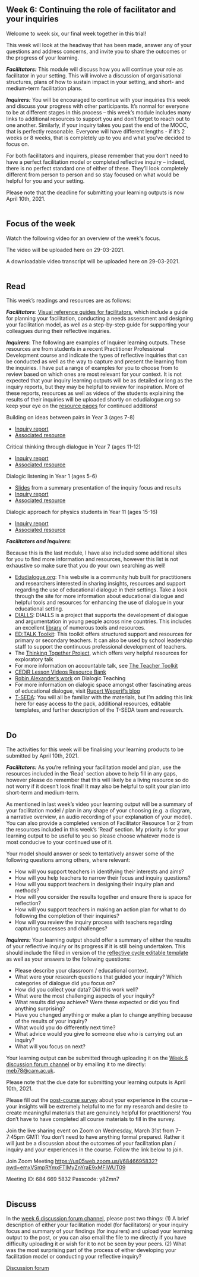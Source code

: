 ## Week 6: Continuing the role of facilitator and your inquiries


Welcome to week six, our final week together in this trial!

This week will look at the headway that has been made, answer any of your questions and address concerns, and invite you to share the outcomes or the progress of your learning. 

**_Facilitators:_** This module will discuss how you will continue your role as facilitator in your setting. This will involve a discussion of organisational structures, plans of how to sustain impact in your setting, and short- and medium-term facilitation plans.

**_Inquirers:_** You will be encouraged to continue with your inquiries this week and discuss your progress with other participants. It’s normal for everyone to be at different stages in this process – this week’s module includes many links to additional resources to support you and don’t forget to reach out to one another. Similarly, if your inquiry takes you past the end of the MOOC, that is perfectly reasonable. Everyone will have different lengths - if it’s 2 weeks or 8 weeks, that is completely up to you and what you’ve decided to focus on.

For both facilitators and inquirers, please remember that you don’t need to have a perfect facilitation model or completed reflective inquiry – indeed, there is no perfect standard one of either of these. They’ll look completely different from person to person and so stay focused on what would be helpful for you and your setting.

Please note that the deadline for submitting your learning outputs is now April 10th, 2021.
<br/><br/>
## Focus of the week

Watch the following video for an overview of the week's focus.

The video will be uploaded here on 29-03-2021.

A downloadable video transcript will be uploaded here on 29-03-2021.
<br/><br/>
## Read

This week’s readings and resources are as follows:

**_Facilitators_**: [Visual reference guides for facilitators](https://mbrugha.github.io/course-in-a-box/img/Facilitator_resources.doc.zip), which include a guide for planning your facilitation, conducting a needs assessment and designing your facilitation model, as well as a step-by-step guide for supporting your colleagues during their reflective inquiries.

**_Inquirers_**: The following are examples of Inquirer learning outputs. These resources are from students in a recent Practitioner Professional Development course and indicate the types of reflective inquiries that can be conducted as well as the way to capture and present the learning from the inquiries. I have put a range of examples for you to choose from to review based on which ones are most relevant for your context. It is not expected that your inquiry learning outputs will be as detailed or long as the inquiry reports, but they may be helpful to review for inspiration. More of these reports, resources as well as videos of the students explaining the results of their inquiries will be uploaded shortly on edudialogue.org so keep your eye on the [resource pages](https://www.edudialogue.org/resources/) for continued additions!

Building on ideas between pairs in Year 3 (ages 7-8)
* [Inquiry report](https://mbrugha.github.io/course-in-a-box/img/Building_on_ideas_year3_report.pdf) 
* [Associated resource](https://mbrugha.github.io/course-in-a-box/img/Building_on_ideas_year3_resource.pdf) 

Critical thinking through dialogue in Year 7 (ages 11-12)
* [Inquiry report](https://mbrugha.github.io/course-in-a-box/img/Critical_thinking_years7and8_report.pdf) 
* [Associated resource](https://mbrugha.github.io/course-in-a-box/img/Critical_thinking_years7and8_resource.pdf) 

Dialogic listening in Year 1 (ages 5-6)
* [Slides](https://mbrugha.github.io/course-in-a-box/img/Dialogic_listening_year1_presentation.pptx) from a summary presentation of the inquiry focus and results
* [Inquiry report](https://mbrugha.github.io/course-in-a-box/img/Dialogic_listening_year1_report.pdf)
* [Associated resource](https://mbrugha.github.io/course-in-a-box/img/Dialogic_listening_year1_resource.pdf) 

Dialogic approach for physics students in Year 11 (ages 15-16)
* [Inquiry report](https://mbrugha.github.io/course-in-a-box/img/Physics_year11_report.pdf) 
* [Associated resource](https://mbrugha.github.io/course-in-a-box/img/Physics_year11_resource.pdf) 

**_Facilitators and Inquirers_**:

Because this is the last module, I have also included some additional sites for you to find more information and resources, however this list is not exhaustive so make sure that you do your own searching as well!

* [Edudialogue.org](www.edudialogue.org): This website is a community hub built for practitioners and researchers interested in sharing insights, resources and support regarding the use of educational dialogue in their settings. Take a look through the site for more information about educational dialogue and helpful tools and resources for enhancing the use of dialogue in your educational setting.
* [DIALLS](http://dialls2020.eu/): DIALLS is a project that supports the development of dialogue and argumentation in young people across nine countries. This includes an excellent [library](https://dialls2020.eu/library-en/) of numerous tools and resources.
* [ED:TALK Toolkit](http://edtoolkit.educ.cam.ac.uk/toolkit/): This toolkit offers structured support and resources for primary or secondary teachers. It can also be used by school leadership staff to support the continuous professional development of teachers.
* The [Thinking Together Project](https://thinkingtogether.educ.cam.ac.uk/resources/), which offers very helpful resources for exploratory talk
* For more information on accountable talk, see [The Teacher Toolkit](https://www.theteachertoolkit.com/index.php/tool/accountable-discussions)
* [CEDiR Lesson Videos Resource Bank](https://sms.cam.ac.uk/collection/2827689)
* [Robin Alexander’s work](https://robinalexander.org.uk/dialogic-teaching/) on Dialogic Teaching
* For more information on dialogic space amongst other fascinating areas of educational dialogue, visit [Rupert Wegerif’s blog](https://www.rupertwegerif.name/blog)
* [T-SEDA](https://www.educ.cam.ac.uk/research/programmes/tseda/): You will all be familiar with the materials, but I’m adding this link here for easy access to the pack, additional resources, editable templates, and further description of the T-SEDA team and research.
<br/><br/>
## Do

The activities for this week will be finalising your learning products to be submitted by April 10th, 2021.

**_Facilitators:_** As you’re refining your facilitation model and plan, use the resources included in the ‘Read’ section above to help fill in any gaps, however please do remember that this will likely be a living resource so do not worry if it doesn’t look final! It may also be helpful to split your plan into short-term and medium-term.

As mentioned in last week’s video your learning output will be a summary of your facilitation model / plan in any shape of your choosing (e.g. a diagram, a narrative overview, an audio recording of your explanation of your model). You can also provide a completed version of Facilitator Resource 1 or 2 from the resources included in this week’s ‘Read’ section. My priority is for your learning output to be useful to you so please choose whatever mode is most conducive to your continued use of it. 

Your model should answer or seek to tentatively answer some of the following questions among others, where relevant:

* How will you support teachers in identifying their interests and aims?
* How will you help teachers to narrow their focus and inquiry questions?
* How will you support teachers in designing their inquiry plan and methods?
* How will you consider the results together and ensure there is space for reflection?
* How will you support teachers in making an action plan for what to do following the completion of their inquiries?
* How will you review the inquiry process with teachers regarding capturing successes and challenges?

**_Inquirers:_** Your learning output should offer a summary of either the results of your reflective inquiry or its progress if it is still being undertaken. This should include the filled in version of the [reflective cycle editable template](https://mbrugha.github.io/course-in-a-box/img/TSEDA_reflective_cycle.doc) as well as your answers to the following questions:

* Please describe your classroom / educational context.
* What were your research questions that guided your inquiry? Which categories of dialogue did you focus on?
* How did you collect your data? Did this work well?
* What were the most challenging aspects of your inquiry?
* What results did you achieve? Were these expected or did you find anything surprising?
* Have you changed anything or make a plan to change anything because of the results of your inquiry?
* What would you do differently next time?
* What advice would you give to someone else who is carrying out an inquiry?
* What will you focus on next?

Your learning output can be submitted through uploading it on the [Week 6 discussion forum channel](https://www.edudialogue.org/forum/dialogue-mooc-on-dialogue/week-6-continuing-the-role-of-facilitator-and-your-inquiries/) or by emailing it to me directly: meb78@cam.ac.uk.

Please note that the due date for submitting your learning outputs is April 10th, 2021.

Please fill out the [post-course survey](https://docs.google.com/forms/d/e/1FAIpQLSd2H32Va8aMIWmqaCXDmy9lXn4pDrEzLNj7nQLz52WZPgNn_A/viewform?usp=sf_link) about your experience in the course – your insights will be extremely helpful to me for my research and desire to create meaningful materials that are genuinely helpful for practitioners! You don’t have to have completed all course materials to fill in the survey. 

Join the live sharing event on Zoom on Wednesday, March 31st from 7–7:45pm GMT! You don’t need to have anything formal prepared. Rather it will just be a discussion about the outcomes of your facilitation plan / inquiry and your experiences in the course. Follow the link below to join.

Join Zoom Meeting
https://us05web.zoom.us/j/6846695832?pwd=emxVSmpRYmxFTlMyZnYraE9xMFlWUT09

Meeting ID: 684 669 5832
Passcode: y8Zmn7
<br/><br/>
## Discuss
In the [week 6 discussion forum channel](https://www.edudialogue.org/forum/dialogue-mooc-on-dialogue/week-6-continuing-the-role-of-facilitator-and-your-inquiries/), please post two things: (1) A brief description of either your facilitation model (for facilitators) or your inquiry focus and summary of your findings (for inquirers) and upload your learning output to the post, or you can also email the file to me directly if you have difficulty uploading it or wish for it to not be seen by your peers. (2) What was the most surprising part of the process of either developing your facilitation model or conducting your reflective inquiry?

<a class="btn btn-primary" href="https://www.edudialogue.org/forum/?foro=signin#038;redirect_to=https%3A%2F%2Fwww.edudialogue.org%2Fforum%2Fdialogue-mooc-on-dialogue%2F"><i class="fa fa-home"></i> Discussion forum</a>
